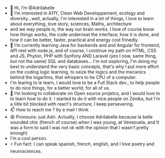 - 👋 Hi, I’m @Adrilabelle
- 👀 I’m interested in A11Y, Clean Web Developpement, ecology and diversity...well, actually, I'm interested in a lot of things, I love to learn about everything, love story, sciences, Maths, architecture
- and we way people is, the way our brain works. I love of course know how things works, the code underneat the interface, how it is done, and how it can be better, faster, practical and energy cost frinedly.
- 🌱 I’m currently learning Java for backends and and Angular for frontend, API rest with node.js, and of course, I continue my path on HTML, CSS and JS, Phyton, PHP with Synfony AND Laravel (yes I now, same thing, but not the same) SQL and databases... I'm not exploring, I'm doing my best to understand the very basic concepts, that's why I put more effort on the coding logic learning, to seize the logics and the mecanics behind the logaritms, that whispers to he CPU of a computer.
-  I'm learing to le learn, I would love to be a Full Stack dev., to help people to do nice things, for a better world, for all of us.
- 💞️ I’m looking to collaborate on Open source projetcs, and I would love to to learn how to do it. I started to do it with nice people on Zenika, but I'm a liitle bit blocked with react's structure, I keep persevering.
- 📫 How to reach me ? by e mail I think
- 😄 Pronouns: just Adri. Actually, I choose Adrilabelle because la belle sounded chic (french of course) when I was young, at Venezuela, and It was a form to said I was not ok with the opinion that I wasn't pretty enough)
- I'm a cool person.
- ⚡ Fun fact: I can speak spanish, french, english, and I love poetry and neurosciences.

<!---
Adrilabelle/Adrilabelle is a ✨ special ✨ repository because its `README.md` (this file) appears on your GitHub profile.
You can click the Preview link to take a look at your changes.
--->
